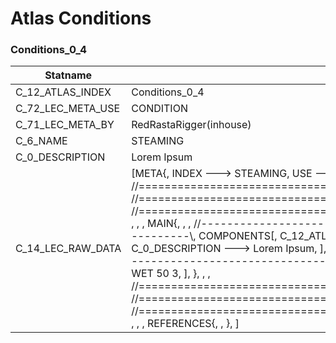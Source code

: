 

# Atlas Conditions





### Conditions_0_4
| Statname | Value | 
|  --  |  --  | 
| C_12_ATLAS_INDEX | Conditions_0_4 | 
| C_72_LEC_META_USE | CONDITION | 
| C_71_LEC_META_BY | RedRastaRigger(inhouse) | 
| C_6_NAME | STEAMING | 
| C_0_DESCRIPTION | Lorem Ipsum | 
| C_14_LEC_RAW_DATA | [META{,   INDEX ---> STEAMING,   USE ---> CONDITION,   BY ---> RedRastaRigger(inhouse), }, , , , //==============================================================================\\, //==============================================================================\\, //==============================================================================\\, , , , MAIN{, , , //------------------------------------------------------------------------------\\,   COMPONENTS[,     C_12_ATLAS_INDEX ---> Conditions_0_4,     C_6_NAME ---> STEAMING,     C_0_DESCRIPTION ---> Lorem Ipsum, ], , , //------------------------------------------------------------------------------\\,   CONDITION[,     EFFECT:,       SPREADING ---> PROPERTY EQUALS WET 50 3,   ], }, , , //==============================================================================\\, //==============================================================================\\, //==============================================================================\\, , , , REFERENCES{, , }, ] | 

